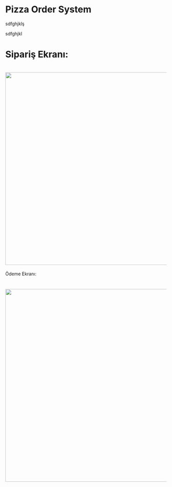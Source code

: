 # Pizza Order System
sdfghjklş


sdfghjkl



 <h1> 
 <div id="header" <div id="header" align="left" >  Sipariş Ekranı:
  </h1>
<h1>
 <img src="https://im.ezgif.com/tmp/ezgif-1-dc1f21958d.gif" width="600px"/>
 
 </h1>


Ödeme Ekranı:
<h1>  
  <img src="https://im4.ezgif.com/tmp/ezgif-4-5ed4eb5dcf.gif" width="600px"/>
</h1>
